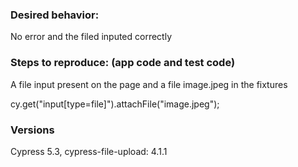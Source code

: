 ### Desired behavior:

No error and the filed inputed correctly

### Steps to reproduce: (app code and test code)

A file input present on the page and a file image.jpeg in the fixtures

cy.get("input[type=file]").attachFile("image.jpeg");

### Versions

Cypress 5.3,  cypress-file-upload: 4.1.1
